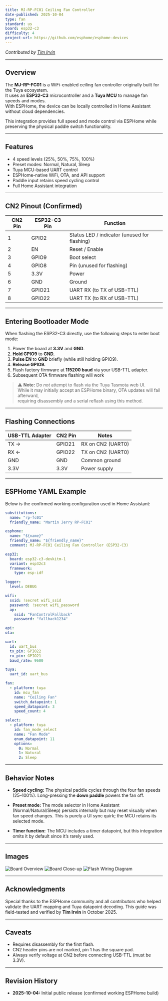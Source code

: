 ```yaml
---
title: MJ-RP-FC01 Ceiling Fan Controller
date-published: 2025-10-04
type: fan
standard: us
board: esp32-c3
difficulty: 4
project-url: https://github.com/esphome/esphome-devices
---
```


*Contributed by [Tim Irvin](https://github.com/irvintim)*

---

## Overview

The **MJ-RP-FC01** is a WiFi-enabled ceiling fan controller originally built for the Tuya ecosystem.  
It uses an **ESP32-C3** microcontroller and a **Tuya MCU** to manage fan speeds and modes.  
With ESPHome, the device can be locally controlled in Home Assistant without cloud dependencies.

This integration provides full speed and mode control via ESPHome while preserving the physical paddle switch functionality.

---

## Features

- 4 speed levels (25%, 50%, 75%, 100%)  
- Preset modes: Normal, Natural, Sleep  
- Tuya MCU-based UART control  
- ESPHome-native WiFi, OTA, and API support  
- Paddle input retains speed cycling control  
- Full Home Assistant integration

---

## CN2 Pinout (Confirmed)

| CN2 Pin | ESP32-C3 Pin | Function                                     |
|----------|---------------|----------------------------------------------|
| 1 | GPIO2 | Status LED / indicator (unused for flashing) |
| 2 | EN | Reset / Enable                               |
| 3 | GPIO9 | Boot select                                  |
| 4 | GPIO8 | Pin (unused for flashing)                    |
| 5 | 3.3V | Power                                        |
| 6 | GND | Ground                                       |
| 7 | GPIO21 | UART RX (to TX of USB-TTL)                   |
| 8 | GPIO22 | UART TX (to RX of USB-TTL)                   |

---

## Entering Bootloader Mode

When flashing the ESP32-C3 directly, use the following steps to enter boot mode:

1. Power the board at **3.3V** and **GND**.  
2. **Hold GPIO9** to **GND.**  
3. **Pulse EN** to **GND** briefly (while still holding GPIO9).  
4. **Release GPIO9.**  
5. Flash factory firmware at **115200 baud** via your USB-TTL adapter.
6. Subsequent OTA firmware flashing will work

> ⚠️ **Note:** Do *not* attempt to flash via the Tuya Tasmota web UI.  
> While it may initially accept an ESPHome binary, OTA updates will fail afterward,  
> requiring disassembly and a serial reflash using this method.

---

## Flashing Connections

| USB-TTL Adapter | CN2 Pin | Notes             |
|------------------|----------|-------------------|
| TX → | GPIO21 | RX on CN2 (UART0) |
| RX ← | GPIO22 | TX on CN2 (UART0) |
| GND | GND | Common ground     |
| 3.3V | 3.3V | Power supply      |

---

## ESPHome YAML Example

Below is the confirmed working configuration used in Home Assistant:

```yaml
substitutions:
  name: "rp-fc01"
  friendly_name: "Martin Jerry RP-FC01"

esphome:
  name: "${name}"
  friendly_name: "${friendly_name}"
  comment: MJ-RP-FC01 Ceiling Fan Controller (ESP32-C3)

esp32:
  board: esp32-c3-devkitm-1
  variant: esp32c3
  framework:
    type: esp-idf

logger:
  level: DEBUG

wifi:
  ssid: !secret wifi_ssid
  password: !secret wifi_password
  ap:
    ssid: "FanControlFallback"
    password: "fallback1234"

api:
ota:

uart:
  id: uart_bus
  tx_pin: GPIO22
  rx_pin: GPIO21
  baud_rate: 9600

tuya:
  uart_id: uart_bus

fan:
  - platform: tuya
    id: mcu_fan
    name: "Ceiling Fan"
    switch_datapoint: 1
    speed_datapoint: 3
    speed_count: 4

select:
  - platform: tuya
    id: fan_mode_select
    name: "Fan Mode"
    enum_datapoint: 11
    options:
      0: Normal
      1: Natural
      2: Sleep
````

---

## Behavior Notes

* **Speed cycling:**
  The physical paddle cycles through the four fan speeds (25–100%).
  Long-pressing the **down paddle** powers the fan off.

* **Preset mode:**
  The mode selector in Home Assistant (Normal/Natural/Sleep) persists internally but may reset visually when fan speed changes.
  This is purely a UI sync quirk; the MCU retains its selected mode.

* **Timer function:**
  The MCU includes a timer datapoint, but this integration omits it by default since it’s rarely used.

---

## Images

![Board Overview](MJ-RP-FC01.jpg "MJ-RP-FC01 Board Front")
![Board Close-up](rp-fc01-board.jpg "MJ-RP-FC01 Controller Detail")
![Flash Wiring Diagram](rp-fc01-flash-diagram.png "Flashing connection diagram")

---

## Acknowledgments

Special thanks to the ESPHome community and all contributors who helped validate the UART mapping and Tuya datapoint decoding.
This guide was field-tested and verified by **Tim Irvin** in October 2025.

---

## Caveats

* Requires disassembly for the first flash.
* CN2 header pins are not marked, pin 1 has the square pad.
* Always verify voltage at CN2 before connecting USB-TTL (must be 3.3V).

---

## Revision History

* **2025-10-04:** Initial public release (confirmed working ESPHome build)

```
